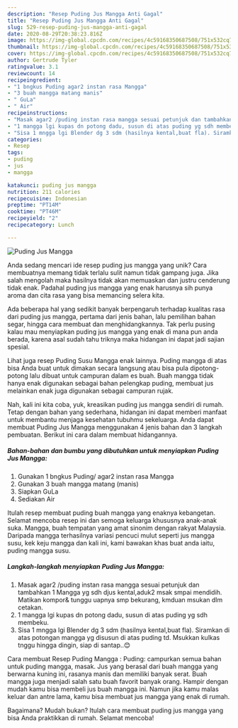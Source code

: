 ```yaml
---
description: "Resep Puding Jus Mangga Anti Gagal"
title: "Resep Puding Jus Mangga Anti Gagal"
slug: 529-resep-puding-jus-mangga-anti-gagal
date: 2020-08-29T20:38:23.816Z
image: https://img-global.cpcdn.com/recipes/4c59168350687508/751x532cq70/puding-jus-mangga-foto-resep-utama.jpg
thumbnail: https://img-global.cpcdn.com/recipes/4c59168350687508/751x532cq70/puding-jus-mangga-foto-resep-utama.jpg
cover: https://img-global.cpcdn.com/recipes/4c59168350687508/751x532cq70/puding-jus-mangga-foto-resep-utama.jpg
author: Gertrude Tyler
ratingvalue: 3.1
reviewcount: 14
recipeingredient:
- "1 bngkus Puding agar2 instan rasa Mangga"
- "3 buah mangga matang manis"
- " GuLa"
- " Air"
recipeinstructions:
- "Masak agar2 /puding instan rasa mangga sesuai petunjuk dan tambahkan 1 Mangga yg sdh djus kental,aduk2 msak smpai mendidih. Matikan kompor&amp; tunggu uapnya smp bekurang, kmduan msukan dlm cetakan."
- "1 mangga lgi kupas dn potong dadu, susun di atas puding yg sdh membeku."
- "Sisa 1 mngga lgi Blender dg 3 sdm (hasilnya kental,buat fla). Siramkan di atas potongan mangga yg disusun di atas puding td. Msukkan kulkas tnggu hingga dingin, siap di santap..😊"
categories:
- Resep
tags:
- puding
- jus
- mangga

katakunci: puding jus mangga 
nutrition: 211 calories
recipecuisine: Indonesian
preptime: "PT14M"
cooktime: "PT46M"
recipeyield: "2"
recipecategory: Lunch

---
```



![Puding Jus Mangga](https://img-global.cpcdn.com/recipes/4c59168350687508/751x532cq70/puding-jus-mangga-foto-resep-utama.jpg)

Anda sedang mencari ide resep puding jus mangga yang unik? Cara membuatnya memang tidak terlalu sulit namun tidak gampang juga. Jika salah mengolah maka hasilnya tidak akan memuaskan dan justru cenderung tidak enak. Padahal puding jus mangga yang enak harusnya sih punya aroma dan cita rasa yang bisa memancing selera kita.

Ada beberapa hal yang sedikit banyak berpengaruh terhadap kualitas rasa dari puding jus mangga, pertama dari jenis bahan, lalu pemilihan bahan segar, hingga cara membuat dan menghidangkannya. Tak perlu pusing kalau mau menyiapkan puding jus mangga yang enak di mana pun anda berada, karena asal sudah tahu triknya maka hidangan ini dapat jadi sajian spesial.

Lihat juga resep Puding Susu Mangga enak lainnya. Puding mangga di atas bisa Anda buat untuk dimakan secara langsung atau bisa pula dipotong-potong lalu dibuat untuk campuran dalam es buah. Buah mangga tidak hanya enak digunakan sebagai bahan pelengkap puding, membuat jus melainkan enak juga digunakan sebagai campuran rujak.


Nah, kali ini kita coba, yuk, kreasikan puding jus mangga sendiri di rumah. Tetap dengan bahan yang sederhana, hidangan ini dapat memberi manfaat untuk membantu menjaga kesehatan tubuhmu sekeluarga. Anda dapat membuat Puding Jus Mangga menggunakan 4 jenis bahan dan 3 langkah pembuatan. Berikut ini cara dalam membuat hidangannya.

<!--inarticleads1-->

##### Bahan-bahan dan bumbu yang dibutuhkan untuk menyiapkan Puding Jus Mangga:

1. Gunakan 1 bngkus Puding/ agar2 instan rasa Mangga
1. Gunakan 3 buah mangga matang (manis)
1. Siapkan  GuLa
1. Sediakan  Air


Itulah resep membuat puding buah mangga yang enaknya kebangetan. Selamat mencoba resep ini dan semoga keluarga khususnya anak-anak suka. Mangga, buah tempatan yang amat sinonim dengan rakyat Malaysia. Daripada mangga terhasilnya variasi pencuci mulut seperti jus mangga susu, kek keju mangga dan kali ini, kami bawakan khas buat anda iaitu, puding mangga susu. 

<!--inarticleads2-->

##### Langkah-langkah menyiapkan Puding Jus Mangga:

1. Masak agar2 /puding instan rasa mangga sesuai petunjuk dan tambahkan 1 Mangga yg sdh djus kental,aduk2 msak smpai mendidih. Matikan kompor&amp; tunggu uapnya smp bekurang, kmduan msukan dlm cetakan.
1. 1 mangga lgi kupas dn potong dadu, susun di atas puding yg sdh membeku.
1. Sisa 1 mngga lgi Blender dg 3 sdm (hasilnya kental,buat fla). Siramkan di atas potongan mangga yg disusun di atas puding td. Msukkan kulkas tnggu hingga dingin, siap di santap..😊


Cara membuat Resep Puding Mangga : Puding: campurkan semua bahan untuk puding mangga, masak. Jus yang berasal dari buah mangga yang berwarna kuning ini, rasanya manis dan memiliki banyak serat. Buah mangga juga menjadi salah satu buah favorit banyak orang. Hampir dengan mudah kamu bisa membeli jus buah mangga ini. Namun jika kamu malas keluar dan antre lama, kamu bisa membuat jus mangga yang enak di rumah. 

Bagaimana? Mudah bukan? Itulah cara membuat puding jus mangga yang bisa Anda praktikkan di rumah. Selamat mencoba!
